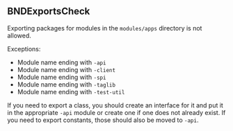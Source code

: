 ## BNDExportsCheck

Exporting packages for modules in the `modules/apps` directory is not allowed.

Exceptions:

* Module name ending with `-api`
* Module name ending with `-client`
* Module name ending with `-spi`
* Module name ending with `-taglib`
* Module name ending with `-test-util`

If you need to export a class, you should create an interface for it and put it
in the appropriate `-api` module or create one if one does not already exist. If
you need to export constants, those should also be moved to `-api`.